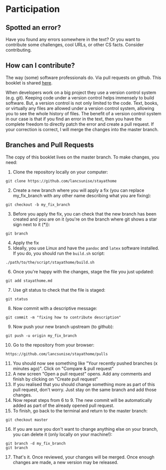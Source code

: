 # Participation

## Spotted an error?

Have you found any errors somewhere in the text? Or you want to contribute some challenges, cool URLs, or other CS facts. Consider contributing.

## How can I contribute?

The way (some) software professionals do. Via pull requests on github. This booklet is shared [here](https://github.com/lancsunise/stayathome).

When developers work on a big project they use a version control system (e.g. git). Keeping code under a version control helps immensely to build software. But, a version control is not only limited to the code. Text, books, or virtually any files are allowed under a version control system, allowing you to see the whole history of files. The benefit of a version control system in our case is that if you find an error in the text, then you have the complete freedom to directly patch the error and create a pull request. If your correction is correct, I will merge the changes into the master branch.

## Branches and Pull Requests

The copy of this booklet lives on the master branch. To make changes, you need:

1. Clone the repository locally on your computer:
```
git clone https://github.com/lancsunise/stayathome
```
2. Create a new branch where you will apply a fix (you can replace my_fix_branch with any other name describing what you are fixing):
```
git checkout -b my_fix_branch
```
3. Before you apply the fix, you can check that the new branch has been created and you are on it (you're on the branch where git shows a star sign next to it (*)):
```
git branch
```
4. Apply the fix
5. Ideally, you use Linux and have the `pandoc` and `latex` software installed. If you do, you should run the `build.sh` script:
```
./path/to/the/script/stayathome/build.sh
```
6. Once you're happy with the changes, stage the file you just updated:
```
git add stayathome.md
```
7. Use git status to check that the file is staged:
```
git status
```
8. Now commit with a descriptive message:
```
git commit -m "fixing how to contribute description"
```
9. Now push your new branch upstream (to github):
```
git push -u origin my_fix_branch
```
10. Go to the repository from your browser:
```
https://github.com/lancsunise/stayathome/pulls
```
11. You should now see something like "Your recently pushed branches (x minutes ago)". Click on "Compare & pull request"
12. A new screen "Open a pull request" opens. Add any comments and finish by clicking on "Create pull request"
13. If you realised that you should change something more as part of this pull request, don't worry. Just stay on the same branch and add those changes.
14. Now repeat steps from 6 to 9. The new commit will be automatically added as part of the already opened pull request.
15. To finish, go back to the terminal and return to the master branch:
```
git checkout master
```
16. If you are sure you don't want to change anything else on your branch, you can delete it (only locally on your machine!):
```
git branch -d my_fix_branch
git branch
```
17. That's it. Once reviewed, your changes will be merged. Once enough changes are made, a new version may be released. 
